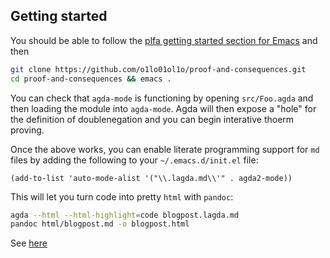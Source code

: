 ## Getting started
You should be able to follow the [plfa getting started section for Emacs](https://plfa.github.io/GettingStarted/) and then

```bash
git clone https://github.com/o1lo01ol1o/proof-and-consequences.git
cd proof-and-consequences && emacs .
```

You can check that `agda-mode` is functioning by opening `src/Foo.agda` and then loading the module into `agda-mode`.  Agda will then expose a "hole" for the definition of doublenegation and you can begin interative thoerm proving.

Once the above works, you can enable literate programming support for `md` files by adding the following to your `~/.emacs.d/init.el` file:

``` emacs-lisp
(add-to-list 'auto-mode-alist '("\\.lagda.md\\'" . agda2-mode))
```

This will let you turn code into pretty `html` with `pandoc`:

``` bash
agda --html --html-highlight=code blogpost.lagda.md
pandoc html/blogpost.md -o blogpost.html
```

See [here](https://jesper.sikanda.be/posts/literate-agda.html)
